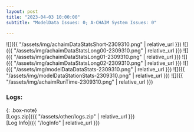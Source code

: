 ```yaml
---
layout: post
title: "2023-04-03 10:00:00"
subtitle: "ModelData Issues: 0; A-CHAIM System Issues: 0"

---
```


![]({{ "/assets/img/achaimDataStatsShort-2309310.png" | relative_url }})
![]({{ "/assets/img/achaimDataStatsLong00-2309310.png" | relative_url }})
![]({{ "/assets/img/achaimDataStatsLong01-2309310.png" | relative_url }})
![]({{ "/assets/img/achaimDataStatsLong02-2309310.png" | relative_url }})
![]({{ "/assets/img/modelDataDataStats-2309310.png" | relative_url }})
![]({{ "/assets/img/modelDataStationStats-2309310.png" | relative_url }})
![]({{ "/assets/img/achaimRunTime-2309310.png" | relative_url }})





### Logs:  
  
{: .box-note}  
[Logs.zip]({{ "/assets/other/logs.zip" | relative_url }})  
[Log Info]({{ "/logInfo" | relative_url }})  
